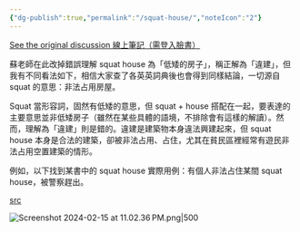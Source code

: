 ```yaml
---
{"dg-publish":true,"permalink":"/squat-house/","noteIcon":"2"}
---
```


[See the original discussion 線上筆記（需登入臉書）](https://hyp.is/HE4bkMwPEe6KwQsEFJFnVg/www.facebook.com/groups/434650196632629?multi_permalinks=6965024946928422&hoisted_section_header_type=recently_seen)

蘇老師在此改掉錯誤理解 squat house 為「低矮的房子」，稱正解為「違建」，但我有不同看法如下，相信大家查了各英英詞典後也會得到同樣結論，一切源自 squat 的意思：非法占用房屋。

Squat 當形容詞，固然有低矮的意思，但 squat + house 搭配在一起，要表達的主要意思並非低矮房子（雖然在某些具體的語境，不排除會有這樣的解讀）。然而，理解為「違建」則是錯的。違建是建築物本身違法興建起來，但 squat house 本身是合法的建築，卻被非法占用、占住，尤其在貧民區裡經常有遊民非法占用空置建築的情形。

例如，以下找到某書中的 squat house 實際用例：有個人非法占住某間 squat house，被警察趕出。

[src](https://www.google.com.tw/books/edition/A_House_on_Stilts/oc-nDwAAQBAJ?hl=en&gbpv=1)

![Screenshot 2024-02-15 at 11.02.36 PM.png|500](/img/user/_attachments/_OB/Screenshot%202024-02-15%20at%2011.02.36%E2%80%AFPM.png)

